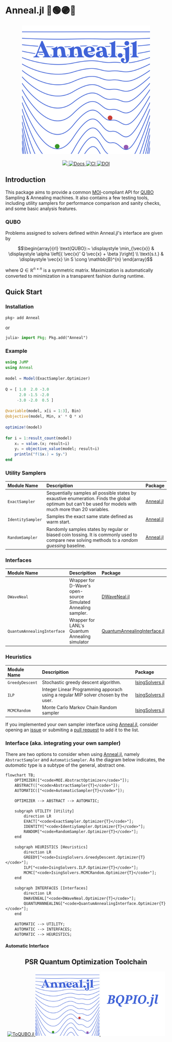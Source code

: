 # Anneal.jl 🔴🟢🟣🔵

<div align="center">
    <a href="/docs/src/assets/">
        <img src="/docs/src/assets/logo.svg" width=400px alt="Anneal.jl" />
    </a>
    <br>
    <br>
    <a href="https://codecov.io/gh/psrenergy/Anneal.jl">
        <img src="https://codecov.io/gh/psrenergy/Anneal.jl/branch/master/graph/badge.svg?token=729WFU0752"/>
    </a>
    <a href="https://psrenergy.github.io/Anneal.jl/dev">
        <img src="https://img.shields.io/badge/docs-dev-blue.svg" alt="Docs">
    </a>
    <a href="https://github.com/psrenergy/Anneal.jl/actions/workflows/ci.yml">
        <img src="https://github.com/psrenergy/Anneal.jl/actions/workflows/ci.yml/badge.svg?branch=master" alt="CI" />
    </a>
    <a href="https://doi.org/10.5281/zenodo.6390515">
        <img src="https://zenodo.org/badge/DOI/10.5281/zenodo.6390515.svg" alt="DOI">
    </a>
</div>

## Introduction
This package aims to provide a common [MOI](https://github.com/jump-dev/MathOptInterface.jl)-compliant API for [QUBO](https://en.wikipedia.org/wiki/Quadratic_unconstrained_binary_optimization) Sampling & Annealing machines. It also contains a few testing tools, including utility samplers for performance comparison and sanity checks, and some basic analysis features.

### QUBO
Problems assigned to solvers defined within Anneal.jl's interface are given by

$$\begin{array}{rl}
\text{QUBO}:~ \displaystyle \min_{\vec{x}} & \displaystyle \alpha \left[{ \vec{x}' Q \vec{x} + \beta }\right] \\
                               \text{s.t.} & \displaystyle \vec{x} \in S \cong \mathbb{B}^{n}
\end{array}$$

where $Q \in \mathbb{R}^{n \times n}$ is a symmetric matrix. Maximization is automatically converted to minimization in a transparent fashion during runtime.

## Quick Start

### Installation
```julia
pkg> add Anneal
```
or
```julia
julia> import Pkg; Pkg.add("Anneal")
``` 

### Example
```julia
using JuMP
using Anneal

model = Model(ExactSampler.Optimizer)

Q = [ 1.0  2.0 -3.0
      2.0 -1.5 -2.0
     -3.0 -2.0  0.5 ]

@variable(model, x[i = 1:3], Bin)
@objective(model, Min, x' * Q * x)

optimize!(model)

for i = 1:result_count(model)
    xᵢ = value.(x; result=i)
    yᵢ = objective_value(model; result=i)
    println("f($xᵢ) = $yᵢ")
end
```

### Utility Samplers
| Module Name       | Descripition                                 | Package                                             |
| :------ | :----------- | :-------- |
| `ExactSampler`    | Sequentially samples all possible states by exaustive enumeration. Finds the global optimum but can't be used for models with much more than 20 variables. | [Anneal.jl](https://github.com/psrenergy/Anneal.jl) |
| `IdentitySampler` | Samples the exact same state defined as warm start.                                                                                                        | [Anneal.jl](https://github.com/psrenergy/Anneal.jl) |
| `RandomSampler`   | Randomly samples states by regular or biased coin tossing. It is commonly used to compare new solving methods to a _random guessing_ baseline.             | [Anneal.jl](https://github.com/psrenergy/Anneal.jl) |

### Interfaces
| Module Name                 | Descripition                                                                                                                                               | Package                                             |
| :---------------- | :--------------------------------------------------------------------------------------------------------------------------------------------------------- | :-------------------------------------------------- |
| `DWaveNeal`                 | Wrapper for D-Wave's open-source Simulated Annealing sampler. | [DWaveNeal.jl](https://github.com/psrenergy/DWaveNeal.jl) |
| `QuantumAnnealingInterface` | Wrapper for LANL's Quantum Annealing simulator | [QuantumAnnealingInterface.jl](https://github.com/psrenergy/QuantumAnnealingInterface.jl) |

### Heuristics
| Module Name       | Descripition                                                                                                                                               | Package                                             |
| :---------------- | :--------------------------------------------------------------------------------------------------------------------------------------------------------- | :-------------------------------------------------- |
| `GreedyDescent` | Stochastic greedy descent algorithm. | [IsingSolvers.jl](https://github.com/psrenergy/IsingSolvers.jl) |
| `ILP`       | Integer Linear Programming apporach using a regular MIP solver chosen by the user. | [IsingSolvers.jl](https://github.com/psrenergy/IsingSolvers.jl) |
| `MCMCRandom` | Monte Carlo Markov Chain Random sampler |  [IsingSolvers.jl](https://github.com/psrenergy/IsingSolvers.jl) |



If you implemented your own sampler interface using [Anneal.jl](https://github.com/psrenergy/Anneal.jl), consider opening an [issue](https://github.com/psrenergy/Anneal.jl/issues) or submiting a [pull request](https://github.com/psrenergy/Anneal.jl/pulls) to add it to the list.


### Interface (aka. integrating your own sampler)
There are two options to consider when using [Anneal.jl](https://github.com/psrenergy/Anneal.jl), namely `AbstractSampler` and `AutomaticSampler`.
As the diagram below indicates, the _automatic_ type is a subtype of the general, abstract one.

```mermaid
flowchart TB;
    OPTIMIZER(["<code>MOI.AbstractOptimizer</code>"]);
    ABSTRACT(["<code>AbstractSampler{T}</code>"]);
    AUTOMATIC(["<code>AutomaticSampler{T}</code>"]);
    
    OPTIMIZER --> ABSTRACT --> AUTOMATIC;

    subgraph UTILITY [Utility]
        direction LR
        EXACT["<code>ExactSampler.Optimizer{T}</code>"];
        IDENTITY["<code>IdentiySampler.Optimizer{T}</code>"];
        RANDOM["<code>RandomSampler.Optimizer{T}</code>"];
    end
    
    subgraph HEURISTICS [Heuristics]
        direction LR
        GREEDY["<code>IsingSolvers.GreedyDescent.Optimizer{T}</code>"];
        ILP["<code>IsingSolvers.ILP.Optimizer{T}</code>"];
        MCMC["<code>IsingSolvers.MCMCRandom.Optimizer{T}</code>"];
    end
    
    subgraph INTERFACES [Interfaces]
        direction LR
        DWAVENEAL["<code>DWaveNeal.Optimizer{T}</code>"];
        QUANTUMANNEALING["<code>QuantumAnnealingInterface.Optimizer{T}</code>"];
    end
       
    AUTOMATIC --> UTILITY;
    AUTOMATIC --> INTERFACES;
    AUTOMATIC --> HEURISTICS;
```

#### Automatic Interface


<div align="center">
    <h2>PSR Quantum Optimization Toolchain</h2>
    <a href="https://github.com/psrenergy/ToQUBO.jl">
        <img width="200px" src="https://raw.githubusercontent.com/psrenergy/ToQUBO.jl/master/docs/src/assets/logo.svg" alt="ToQUBO.jl" />
    </a>
    <a href="https://github.com/psrenergy/Anneal.jl">
        <img width="200px" src="https://raw.githubusercontent.com/psrenergy/Anneal.jl/master/docs/src/assets/logo.svg" alt="Anneal.jl" />
    </a>
    <a href="https://github.com/psrenergy/QUBOTools.jl">
        <img width="200px" src="https://raw.githubusercontent.com/psrenergy/QUBOTools.jl/master/docs/src/assets/logo.svg" alt="QUBOTools.jl" />
    </a>
</div>
